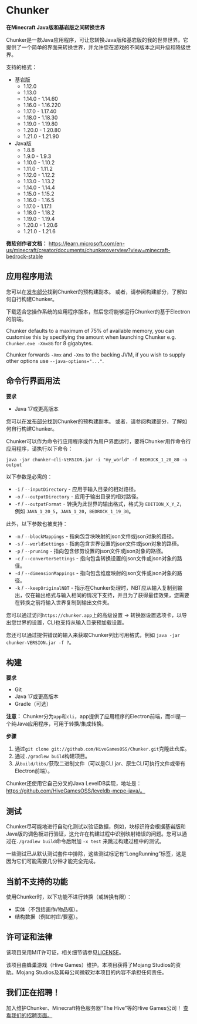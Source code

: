 # Chunker

**在Minecraft Java版和基岩版之间转换世界**

Chunker是一款Java应用程序，可让您转换Java版和基岩版的我的世界世界。它提供了一个简单的界面来转换世界，并允许您在游戏的不同版本之间升级和降级世界。

支持的格式：

- 基岩版
    - 1.12.0
    - 1.13.0
    - 1.14.0 - 1.14.60
    - 1.16.0 - 1.16.220
    - 1.17.0 - 1.17.40
    - 1.18.0 - 1.18.30
    - 1.19.0 - 1.19.80
    - 1.20.0 - 1.20.80
    - 1.21.0 - 1.21.90
- Java版
    - 1.8.8
    - 1.9.0 - 1.9.3
    - 1.10.0 - 1.10.2
    - 1.11.0 - 1.11.2
    - 1.12.0 - 1.12.2
    - 1.13.0 - 1.13.2
    - 1.14.0 - 1.14.4
    - 1.15.0 - 1.15.2
    - 1.16.0 - 1.16.5
    - 1.17.0 - 1.17.1
    - 1.18.0 - 1.18.2
    - 1.19.0 - 1.19.4
    - 1.20.0 - 1.20.6
    - 1.21.0 - 1.21.6

**微软创作者文档：**
https://learn.microsoft.com/en-us/minecraft/creator/documents/chunkeroverview?view=minecraft-bedrock-stable

应用程序用法
--------

您可以在[发布部分](https://github.com/HiveGamesOSS/Chunker/releases)找到Chunker的预构建副本。
或者，请参阅构建部分，了解如何自行构建Chunker。

下载适合您操作系统的应用程序版本，然后您将能够运行Chunker的基于Electron的前端。

Chunker defaults to a maximum of 75% of available memory, you can customise this by specifying the amount when launching
Chunker e.g. `Chunker.exe -Xmx8G` for 8 gigabytes.

Chunker forwards `-Xmx` and `-Xms` to the backing JVM, if you wish to supply other options use `--java-options="..."`.

命令行界面用法
--------

**要求**

- Java 17或更高版本

您可以在[发布部分](https://github.com/HiveGamesOSS/Chunker/releases)找到Chunker的预构建副本。
或者，请参阅构建部分，了解如何自行构建Chunker。

Chunker可以作为命令行应用程序或作为用户界面运行，要将Chunker用作命令行应用程序，请执行以下命令：

`java -jar chunker-cli-VERSION.jar -i "my_world" -f BEDROCK_1_20_80 -o output`

以下参数是必需的：

- `-i` / `--inputDirectory` - 应用于输入目录的相对路径。
- `-o` / `--outputDirectory` - 应用于输出目录的相对路径。
- `-f` / `--outputFormat` - 转换为此世界的输出格式，格式为 `EDITION_X_Y_Z`，
  例如 `JAVA_1_20_5`，`JAVA_1_20`，`BEDROCK_1_19_30`。

此外，以下参数也被支持：

- `-m` / `--blockMappings` - 指向包含块映射的json文件或json对象的路径。
- `-s` / `--worldSettings` - 指向包含世界设置的json文件或json对象的路径。
- `-p` / `--pruning` - 指向包含修剪设置的json文件或json对象的路径。
- `-c` / `--converterSettings` - 指向包含转换设置的json文件或json对象的路径。
- `-d` / `--dimensionMappings` - 指向包含维度映射的json文件或json对象的路径。
- `-k` / `--keepOriginalNBT` - 指示在Chunker处理时，NBT应从输入复制到输出，仅在输出格式与输入相同的情况下支持，并且为了获得最佳效果，您需要在转换之前将输入世界复制到输出文件夹。

您可以通过访问`https://chunker.app`上的高级设置 -> 转换器设置选项卡，以导出您世界的设置，CLI也支持从输入目录预加载设置。

您还可以通过提供错误的输入来获取Chunker列出可用格式，例如 `java -jar chunker-VERSION.jar -f ?`。

构建
--------

**要求**

- Git
- Java 17或更高版本
- Gradle（可选）

**注意：** Chunker分为`app`和`cli`，app提供了应用程序的Electron前端，而cli是一个纯Java应用程序，可用于转换/集成转换。

**步骤**

1. 通过`git clone git://github.com/HiveGamesOSS/Chunker.git`克隆此仓库。
2. 通过`./gradlew build`构建项目。
3. 从`build/libs/`获取二进制文件（可以是CLI jar、原生CLI可执行文件或带有Electron前端）。

Chunker还使用它自己分叉的Java LevelDB实现，地址是：https://github.com/HiveGamesOSS/leveldb-mcpe-java/。

测试
--------

Chunker尽可能地进行自动化测试以验证数据，例如，块标识符会根据基岩版和Java版的调色板进行验证，这允许在构建过程中识别映射错误的问题。您可以通过在`./gradlew build`命令后附加 `-x test` 来跳过构建过程中的测试。

一些测试已从默认测试套件中排除，这些测试标记有“LongRunning”标签，这是因为它们可能需要几分钟才能完全完成。

当前不支持的功能
--------
使用Chunker时，以下功能不进行转换（或转换有限）：

- 实体（不包括画作/物品框）。
- 结构数据（例如村庄/要塞）。

许可证和法律
--------

该项目采用MIT许可证，相关细节请参见[LICENSE](LICENSE)。

该项目由蜂巢游戏（Hive Games）维护。本项目获得了Mojang Studios的资助。Mojang Studios及其母公司微软对本项目的内容不承担任何责任。

我们正在招聘！
--------

加入维护Chunker、Minecraft特色服务器“The Hive”等的Hive Games公司！
[查看我们的招聘页面。](https://jobs.playhive.com/software-engineer-java-186860/)
